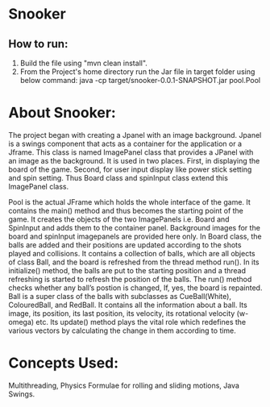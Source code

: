 Snooker
=======

How to run:
-----------

1. Build the file using "mvn clean install".
2. From the Project's home directory run the Jar file in target folder using below command:
   java -cp target/snooker-0.0.1-SNAPSHOT.jar pool.Pool

About Snooker:
==============

The project began with creating a Jpanel with an image background. Jpanel is a swings component that acts as a container for the application or a Jframe. This class is named ImagePanel class that provides a JPanel with an image as the background. It is used in two places. First, in displaying the board of the game. Second, for user input display like power stick setting and spin setting. Thus Board class and spinInput class extend this ImagePanel class. 

Pool is the actual JFrame which holds the whole interface of the game.  It contains the main() method and thus becomes the starting point of the game. It creates the objects of the two ImagePanels i.e. Board and SpinInput and adds them to the container panel. Background images for the board and spinInput imagepanels are provided here only. In Board class, the balls are added and their positions are updated according to the shots played and collisions. It contains a collection of balls, which are all objects of class Ball, and the board is refreshed from the thread method run(). In its initialize() method, the balls are put to the starting position and a thread refreshing is started to refresh the position of the balls. The run() method checks whether any ball’s postion is changed, If, yes, the board is repainted.
Ball is a super class of the balls with subclasses as CueBall(White), ColouredBall, and RedBall.  It contains all the information about a ball. Its image, its position, its last position, its velocity, its rotational velocity (w-omega) etc.  Its update() method plays the vital role which redefines the various vectors by calculating the change in them according to time. 



Concepts Used:
==============
Multithreading, Physics Formulae for rolling and sliding motions, Java Swings.

